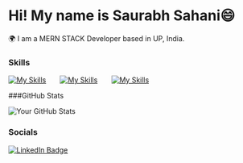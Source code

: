 Hi! My name is Saurabh Sahani😄
========================================================================================================================================

🌍  I am a MERN STACK Developer based in UP, India.
<br/>

### Skills

[![My Skills](https://skillicons.dev/icons?i=html,css)](https://skillicons.dev) &nbsp;&nbsp;&nbsp;&nbsp;&nbsp; [![My Skills](https://skillicons.dev/icons?i=js)](https://skillicons.dev) &nbsp;&nbsp;&nbsp;&nbsp;&nbsp; [![My Skills](https://skillicons.dev/icons?i=mongodb,express,react,nodejs)](https://skillicons.dev) 
<br/>

###GitHub Stats

![Your GitHub Stats](https://github-readme-stats.vercel.app/api?username=saurabh-dev-vns&show_icons=true&theme=radical)

### Socials
        
<div id="badges">
  <a href="https://www.linkedin.com/in/saurabh-sahani-dev/">
    <img src="https://img.shields.io/badge/LinkedIn-blue?style=for-the-badge&logo=linkedin&logoColor=white" alt="LinkedIn Badge"/>
  </a>
</div>

